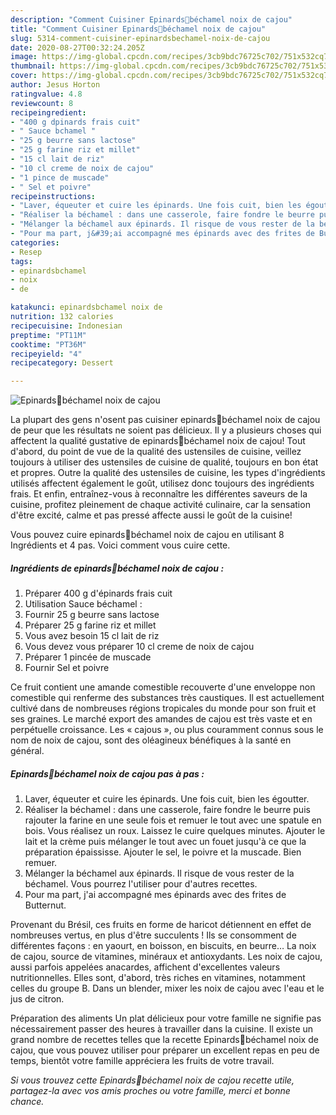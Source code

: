 ```yaml
---
description: "Comment Cuisiner Epinards🥬béchamel noix de cajou"
title: "Comment Cuisiner Epinards🥬béchamel noix de cajou"
slug: 5314-comment-cuisiner-epinardsbechamel-noix-de-cajou
date: 2020-08-27T00:32:24.205Z
image: https://img-global.cpcdn.com/recipes/3cb9bdc76725c702/751x532cq70/epinards🥬bechamel-noix-de-cajou-photo-principale-de-la-recette.jpg
thumbnail: https://img-global.cpcdn.com/recipes/3cb9bdc76725c702/751x532cq70/epinards🥬bechamel-noix-de-cajou-photo-principale-de-la-recette.jpg
cover: https://img-global.cpcdn.com/recipes/3cb9bdc76725c702/751x532cq70/epinards🥬bechamel-noix-de-cajou-photo-principale-de-la-recette.jpg
author: Jesus Horton
ratingvalue: 4.8
reviewcount: 8
recipeingredient:
- "400 g dpinards frais cuit"
- " Sauce bchamel "
- "25 g beurre sans lactose"
- "25 g farine riz et millet"
- "15 cl lait de riz"
- "10 cl creme de noix de cajou"
- "1 pince de muscade"
- " Sel et poivre"
recipeinstructions:
- "Laver, équeuter et cuire les épinards. Une fois cuit, bien les égoutter."
- "Réaliser la béchamel : dans une casserole, faire fondre le beurre puis rajouter la farine en une seule fois et remuer le tout avec une spatule en bois. Vous réalisez un roux. Laissez le cuire quelques minutes. Ajouter le lait et la crème puis mélanger le tout avec un fouet jusqu&#39;à ce que la préparation épaississe. Ajouter le sel, le poivre et la muscade. Bien remuer."
- "Mélanger la béchamel aux épinards. Il risque de vous rester de la béchamel. Vous pourrez l&#39;utiliser pour d&#39;autres recettes."
- "Pour ma part, j&#39;ai accompagné mes épinards avec des frites de Butternut."
categories:
- Resep
tags:
- epinardsbchamel
- noix
- de

katakunci: epinardsbchamel noix de 
nutrition: 132 calories
recipecuisine: Indonesian
preptime: "PT11M"
cooktime: "PT36M"
recipeyield: "4"
recipecategory: Dessert

---
```



![Epinards🥬béchamel noix de cajou](https://img-global.cpcdn.com/recipes/3cb9bdc76725c702/751x532cq70/epinards🥬bechamel-noix-de-cajou-photo-principale-de-la-recette.jpg)

La plupart des gens n'osent pas cuisiner epinards🥬béchamel noix de cajou de peur que les résultats ne soient pas délicieux. Il y a plusieurs choses qui affectent la qualité gustative de epinards🥬béchamel noix de cajou! Tout d'abord, du point de vue de la qualité des ustensiles de cuisine, veillez toujours à utiliser des ustensiles de cuisine de qualité, toujours en bon état et propres. Outre la qualité des ustensiles de cuisine, les types d'ingrédients utilisés affectent également le goût, utilisez donc toujours des ingrédients frais. Et enfin, entraînez-vous à reconnaître les différentes saveurs de la cuisine, profitez pleinement de chaque activité culinaire, car la sensation d'être excité, calme et pas pressé affecte aussi le goût de la cuisine!

<!--inarticleads1-->

Vous pouvez cuire epinards🥬béchamel noix de cajou en utilisant 8 Ingrédients et 4 pas. Voici comment vous cuire cette.

##### Ingrédients de epinards🥬béchamel noix de cajou :

1. Préparer 400 g d&#39;épinards frais cuit
1. Utilisation  Sauce béchamel :
1. Fournir 25 g beurre sans lactose
1. Préparer 25 g farine riz et millet
1. Vous avez besoin 15 cl lait de riz
1. Vous devez vous préparer 10 cl creme de noix de cajou
1. Préparer 1 pincée de muscade
1. Fournir  Sel et poivre


Ce fruit contient une amande comestible recouverte d&#39;une enveloppe non comestible qui renferme des substances très caustiques. Il est actuellement cultivé dans de nombreuses régions tropicales du monde pour son fruit et ses graines. Le marché export des amandes de cajou est très vaste et en perpétuelle croissance. Les « cajous », ou plus couramment connus sous le nom de noix de cajou, sont des oléagineux bénéfiques à la santé en général. 

<!--inarticleads2-->

##### Epinards🥬béchamel noix de cajou pas à pas :

1. Laver, équeuter et cuire les épinards. Une fois cuit, bien les égoutter.
1. Réaliser la béchamel : dans une casserole, faire fondre le beurre puis rajouter la farine en une seule fois et remuer le tout avec une spatule en bois. Vous réalisez un roux. Laissez le cuire quelques minutes. Ajouter le lait et la crème puis mélanger le tout avec un fouet jusqu&#39;à ce que la préparation épaississe. Ajouter le sel, le poivre et la muscade. Bien remuer.
1. Mélanger la béchamel aux épinards. Il risque de vous rester de la béchamel. Vous pourrez l&#39;utiliser pour d&#39;autres recettes.
1. Pour ma part, j&#39;ai accompagné mes épinards avec des frites de Butternut.


Provenant du Brésil, ces fruits en forme de haricot détiennent en effet de nombreuses vertus, en plus d&#39;être succulents ! Ils se consomment de différentes façons : en yaourt, en boisson, en biscuits, en beurre… La noix de cajou, source de vitamines, minéraux et antioxydants. Les noix de cajou, aussi parfois appelées anacardes, affichent d&#39;excellentes valeurs nutritionnelles. Elles sont, d&#39;abord, très riches en vitamines, notamment celles du groupe B. Dans un blender, mixer les noix de cajou avec l&#39;eau et le jus de citron. 

<!--inarticleads1-->

<p>
Préparation des aliments Un plat délicieux pour votre famille ne signifie pas nécessairement passer des heures à travailler dans la cuisine. Il existe un grand nombre de recettes telles que la recette Epinards🥬béchamel noix de cajou, que vous pouvez utiliser pour préparer un excellent repas en peu de temps, bientôt votre famille appréciera les fruits de votre travail.
</p>

<p>
<i>Si vous trouvez cette Epinards🥬béchamel noix de cajou recette utile, partagez-la avec vos amis proches ou votre famille, merci et bonne chance.</i>
</p>
